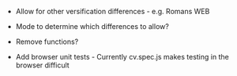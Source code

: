 * Allow for other versification differences - e.g. Romans WEB

* Mode to determine which differences to allow?

* Remove functions?

* Add browser unit tests - Currently cv.spec.js makes testing in the browser difficult
